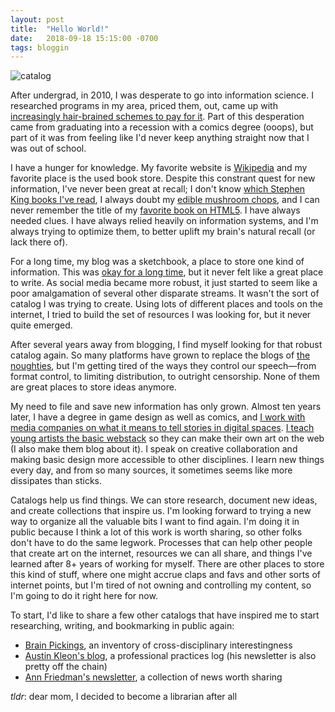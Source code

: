 ```yaml
---
layout: post
title:  "Hello World!"
date:   2018-09-18 15:15:00 -0700
tags: bloggin
---
```


![catalog](_site/assets/postImages)

After undergrad, in 2010, I was desperate to go into information science. I researched programs in my area, priced them, out, came up with [increasingly hair-brained schemes to pay for it](https://en.wikipedia.org/wiki/Debt-to-income_ratio). Part of this desperation came from graduating into a recession with a comics degree (ooops), but part of it was from feeling like I'd never keep anything straight now that I was out of school.

I have a hunger for knowledge. My favorite website is [Wikipedia](https://en.wikipedia.org/wiki/Main_Page) and my favorite place is the used book store. Despite this constrant quest for new information, I've never been great at recall; I don't know [which Stephen King books I've read](https://www.goodreads.com/review/list/1398297-joycer?utf8=%E2%9C%93&search%5Bquery%5D=stephen+king), I always doubt my [edible mushroom chops](https://www.google.com/search?q=chicken+of+the+woods&source=lnms&tbm=isch&sa=X&ved=0ahUKEwiigK2AjcjdAhW7HjQIHQcfC9YQ_AUIDigB&biw=1680&bih=948), and I can never remember the title of my [favorite book on HTML5](https://books.google.com/books/about/HTML5.html?id=uuGbAgAAQBAJ&source=kp_book_description). I have always needed clues. I have always relied heavily on information systems, and I'm always trying to optimize them, to better uplift my brain's natural recall (or lack there of).

For a long time, my blog was a sketchbook, a place to store one kind of information. This was [okay for a long time](http://teenyrobots.tumblr.com), but it never felt like a great place to write. As social media became more robust, it just started to seem like a poor amalgamation of several other disparate streams. It wasn't the sort of catalog I was trying to create. Using lots of different places and tools on the internet, I tried to build the set of resources I was looking for, but it never quite emerged.

After several years away from blogging, I find myself looking for that robust catalog again. So many platforms have grown to replace the blogs of [the noughties](https://en.wiktionary.org/wiki/noughties), but I'm getting tired of the ways they control our speech—from format control, to limiting distribution, to outright censorship. None of them are great places to store ideas anymore.

My need to file and save new information has only grown. Almost ten years later, I have a degree in game design as well as comics, and [I work with media companies on what it means to tell stories in digital spaces](http://teenyrobots.net/work.html). [I teach young artists the basic webstack](https://www.cca.edu/academics/faculty/jrice2) so they can make their own art on the web (I also make them blog about it). I speak on creative collaboration and making basic design more accessible to other disciplines. I learn new things every day, and from so many sources, it sometimes seems like more dissipates than sticks.

Catalogs help us find things. We can store research, document new ideas, and create collections that inspire us. I'm looking forward to trying a new way to organize all the valuable bits I want to find again. I'm doing it in public because I think a lot of this work is worth sharing, so other folks don't have to do the same legwork. Processes that can help other people that create art on the internet, resources we can all share, and things I've learned after 8+ years of working for myself. There are other places to store this kind of stuff, where one might accrue claps and favs and other sorts of internet points, but I'm tired of not owning and controlling my content, so I'm going to do it right here for now.

To start, I'd like to share a few other catalogs that have inspired me to start researching, writing, and bookmarking in public again:

+ [Brain Pickings](https://www.brainpickings.org/), an inventory of cross-disciplinary interestingness
+ [Austin Kleon's blog](https://austinkleon.com/), a professional practices log (his newsletter is also pretty off the chain)
+ [Ann Friedman's newsletter](https://www.annfriedman.com/weekly/), a collection of news worth sharing

*tldr*: dear mom, I decided to become a librarian after all